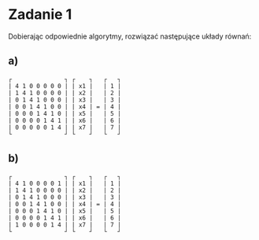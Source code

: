# Zadanie 1

Dobierając odpowiednie algorytmy, rozwiązać następujące układy równań:

## a)

```text
┌               ┐ ┌    ┐   ┌   ┐
| 4 1 0 0 0 0 0 | | x1 |   | 1 |
| 1 4 1 0 0 0 0 | | x2 |   | 2 |
| 0 1 4 1 0 0 0 | | x3 |   | 3 |
| 0 0 1 4 1 0 0 | | x4 | = | 4 |
| 0 0 0 1 4 1 0 | | x5 |   | 5 |
| 0 0 0 0 1 4 1 | | x6 |   | 6 |
| 0 0 0 0 0 1 4 | | x7 |   | 7 |
└               ┘ └    ┘   └   ┘
```

## b)

```text
┌               ┐ ┌    ┐   ┌   ┐
| 4 1 0 0 0 0 1 | | x1 |   | 1 |
| 1 4 1 0 0 0 0 | | x2 |   | 2 |
| 0 1 4 1 0 0 0 | | x3 |   | 3 |
| 0 0 1 4 1 0 0 | | x4 | = | 4 |
| 0 0 0 1 4 1 0 | | x5 |   | 5 |
| 0 0 0 0 1 4 1 | | x6 |   | 6 |
| 1 0 0 0 0 1 4 | | x7 |   | 7 |
└               ┘ └    ┘   └   ┘
```
